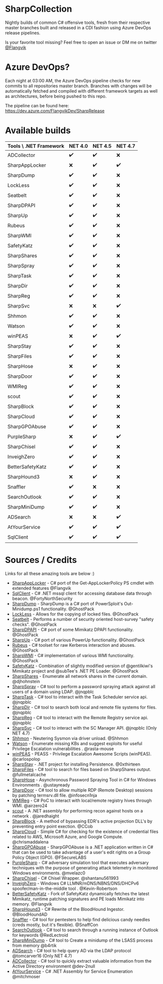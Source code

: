 # SharpCollection
Nightly builds of common C# offensive tools, fresh from their respective master branches built and released in a CDI fashion using Azure DevOps release pipelines. 

Is your favorite tool missing? Feel free to open an issue or DM me on twitter [@Flangvik](https://twitter.com/Flangvik)

# Azure DevOps? 
Each night at 03:00 AM, the Azure DevOps pipeline checks for new commits to all repositories master branch. Branches with changes will be automatically fetched and compiled with different framework targets as well as architectures, before being pushed to this repo. 

The pipeline can be found here:
https://dev.azure.com/FlangvikDev/SharpRelease

# Available builds

| Tools \ .NET Framework | NET 4.0 |  NET 4.5 |  NET 4.7 |
| --------------- | --------------- | --------------- | --------------- |
| ADCollector | :heavy_check_mark: | :heavy_check_mark: |  :x: |
| SharpAppLocker | :x: | :heavy_check_mark: | :heavy_check_mark: |
| SharpDump | :heavy_check_mark: | :heavy_check_mark: |  :x: |
| LockLess | :heavy_check_mark: | :heavy_check_mark: |  :x: |
| Seatbelt | :heavy_check_mark: | :heavy_check_mark: |  :x: |
| SharpDPAPI | :heavy_check_mark: | :heavy_check_mark: |  :x: |
| SharpUp | :heavy_check_mark: | :heavy_check_mark: |  :x: |
| Rubeus | :heavy_check_mark: | :heavy_check_mark: |  :x: |
| SharpWMI | :heavy_check_mark: | :heavy_check_mark: |  :x: |
| SafetyKatz | :heavy_check_mark: | :heavy_check_mark: |  :x: |
| SharpShares | :heavy_check_mark: | :heavy_check_mark: |  :x: |
| SharpSpray | :heavy_check_mark: | :heavy_check_mark: |  :x: |
| SharpTask | :heavy_check_mark: | :heavy_check_mark: |  :x: |
| SharpDir | :heavy_check_mark: | :heavy_check_mark: |  :x: |
| SharpReg | :heavy_check_mark: | :heavy_check_mark: |  :x: |
| SharpSvc | :x: | :x: |  :heavy_check_mark: |
| Shhmon | :heavy_check_mark: | :heavy_check_mark: |  :x: |
| Watson | :heavy_check_mark: | :heavy_check_mark: |  :x: |
| winPEAS | :x: | :heavy_check_mark: |  :heavy_check_mark: |
| SharpStay | :heavy_check_mark: | :heavy_check_mark: |  :x: |
| SharpFiles | :heavy_check_mark: | :heavy_check_mark: |  :x: |
| SharpHose | :x: | :heavy_check_mark: |  :x: |
| SharpDoor | :heavy_check_mark: | :heavy_check_mark: |  :x: |
| WMIReg | :heavy_check_mark: | :heavy_check_mark: |  :x: |
| scout | :heavy_check_mark: | :heavy_check_mark: |  :x: |
| SharpBlock | :heavy_check_mark: | :heavy_check_mark: |  :x: |
| SharpCloud | :heavy_check_mark: | :heavy_check_mark: |  :x: |
| SharpGPOAbuse | :heavy_check_mark: | :heavy_check_mark: |  :x: |
| PurpleSharp | :x: | :heavy_check_mark: | :heavy_check_mark: |
| SharpChisel | :heavy_check_mark: | :heavy_check_mark: |  :x: |
| InveighZero | :heavy_check_mark: | :heavy_check_mark: |  :x: |
| BetterSafetyKatz | :heavy_check_mark: | :heavy_check_mark: |  :x: |
| SharpHound3 | :x: | :heavy_check_mark: |  :x: |
| Snaffler | :heavy_check_mark: | :x: |  :x: |
| SearchOutlook | :heavy_check_mark: | :heavy_check_mark: |  :x: |
| SharpMiniDump | :heavy_check_mark: | :heavy_check_mark: |  :x: |
| ADSearch | :x: | :x: |  :heavy_check_mark: |
| AtYourService | :heavy_check_mark: | :heavy_check_mark: |  :heavy_check_mark: |
| SqlClient | :heavy_check_mark: | :heavy_check_mark: |  :heavy_check_mark: |

# Sources / Credits
Links for all these amazing tools are below :) 
* [SharpAppLocker](https://github.com/Flangvik/SharpAppLocker) - C# port of the Get-AppLockerPolicy PS cmdlet with extended features @Flangvik
* [SqlClient](https://github.com/FortyNorthSecurity/SqlClient) - C# .NET mssql client for accessing database data through beacon. @FortyNorthSecurity
* [SharpDump](https://github.com/GhostPack/SharpDump) - SharpDump is a C# port of PowerSploit's Out-Minidump.ps1 functionality. @GhostPack
* [LockLess](https://github.com/GhostPack/LockLess) - Allows for the copying of locked files. @GhostPack
* [Seatbelt](https://github.com/GhostPack/Seatbelt) - Performs a number of security oriented host-survey "safety checks". @GhostPack
* [SharpDPAPI](https://github.com/GhostPack/SharpDPAPI) -  C# port of some Mimikatz DPAPI functionality. @GhostPack
* [SharpUp](https://github.com/GhostPack/SharpUp) -  C# port of various PowerUp functionality. @GhostPack
* [Rubeus](https://github.com/GhostPack/Rubeus) -  C# toolset for raw Kerberos interaction and abuses. @GhostPack
* [SharpWMI](https://github.com/GhostPack/SharpWMI) -   C# implementation of various WMI functionality. @GhostPack
* [SafetyKatz](https://github.com/GhostPack/SafetyKatz) - Combination of slightly modified version of @gentilkiwi's Mimikatz project and @subTee's .NET PE Loader.  @GhostPack
* [SharpShares](https://github.com/djhohnstein/SharpShares) - Enumerate all network shares in the current domain. @djhohnstein
* [SharpSpray](https://github.com/jnqpblc/SharpSpray) - C# tool to perform a password spraying attack against all users of a domain using LDAP. @jnqpblc
* [SharpTask](https://github.com/jnqpblc/SharpTask) -  C# tool to interact with the Task Scheduler service api. @jnqpblc
* [SharpDir](https://github.com/jnqpblc/SharpDir) - C# tool to search both local and remote file systems for files. @jnqpblc
* [SharpReg](https://github.com/jnqpblc/SharpReg) - C# tool to interact with the Remote Registry service api. @jnqpblc
* [SharpSvc](https://github.com/jnqpblc/SharpSvc) - C# tool to interact with the SC Manager API. @jnqpblc (Only NET 4.7)
* [Shhmon](https://github.com/matterpreter/Shhmon) - Neutering Sysmon via driver unload. @Shhmon
* [Watson](https://github.com/rasta-mouse/Watson) - Enumerate missing KBs and suggest exploits for useful Privilege Escalation vulnerabilities . @rasta-mouse
* [winPEAS](https://github.com/carlospolop/privilege-escalation-awesome-scripts-suite) - PEASS - Privilege Escalation Awesome Scripts (winPEAS). @carlospolop
* [SharpStay](https://github.com/0xthirteen/SharpStay) - .NET project for installing Persistence. @0xthirteen
* [SharpFiles](https://github.com/fullmetalcache/SharpFiles) - C# tool to search for files based on SharpShares output. @fullmetalcache
* [SharpHose](https://github.com/ustayready/SharpHose) - Asynchronous Password Spraying Tool in C# for Windows Environments . @ustayready
* [SharpDoor](https://github.com/infosecn1nja/SharpDoor) - C# tool to allow multiple RDP (Remote Desktop) sessions by patching termsrv.dll file. @infosecn1nja
* [WMIReg](https://github.com/airzero24/WMIReg) - C# PoC to interact with local/remote registry hives through WMI. @airzero24
* [scout](https://github.com/jaredhaight/scout) - A .NET assembly for performing recon against hosts on a network . @jaredhaight
* [SharpBlock](https://github.com/CCob/SharpBlock) - A method of bypassing EDR's active projection DLL's by preventing entry point exection. @CCob
* [SharpCloud](https://github.com/chrismaddalena/SharpCloud) - Simple C# for checking for the existence of credential files related to AWS, Microsoft Azure, and Google Compute. @chrismaddalena
* [SharpGPOAbuse](https://github.com/FSecureLABS/SharpGPOAbuse) - SharpGPOAbuse is a .NET application written in C# that can be used to take advantage of a user's edit rights on a Group Policy Object (GPO). @FSecureLABS
* [PurpleSharp](https://github.com/mvelazc0/PurpleSharp) - C# adversary simulation tool that executes adversary techniques with the purpose of generating attack telemetry in monitored Windows environments. @mvelazc0
* [SharpChisel](https://github.com/shantanu561993/SharpChisel) -  C# Chisel Wrapper. @shantanu561993
* [InveighZero](https://github.com/Kevin-Robertson/InveighZero) - Windows C# LLMNR/mDNS/NBNS/DNS/DHCPv6 spoofer/man-in-the-middle tool . @Kevin-Robertson
* [BetterSafetyKatz](https://github.com/Flangvik/BetterSafetyKatz) - Fork of SafetyKatz dynamically fetches the latest Mimikatz, runtime patching signatures and PE loads Mimikatz into memory. @Flangvik
* [SharpHound3](https://github.com/BloodHoundAD/SharpHound3) - C# Rewrite of the BloodHound Ingestor. @BloodHoundAD
* [Snaffler](https://github.com/SnaffCon/Snaffler) - C# tool for pentesters to help find delicious candy needles (creds mostly, but it's flexible). @SnaffCon
* [SearchOutlook](https://github.com/RedLectroid/SearchOutlook) - C# tool to search through a running instance of Outlook for keywords @RedLectroid
* [SharpMiniDump](https://github.com/b4rtik/SharpMiniDump) - C# tool to Create a minidump of the LSASS process from memory  @b4rtik
* [ADSearch](https://github.com/tomcarver16/ADSearch) - C# tool to help query AD via the LDAP protocol @tomcarver16 (Only NET 4.7)
* [ADCollector](https://github.com/dev-2null/ADCollector) - C# tool to quickly extract valuable information from the Active Directory environment @dev-2null
* [AtYourService](https://github.com/mitchmoser/AtYourService) - C# .NET Assembly for Service Enumeration @mitchmoser

